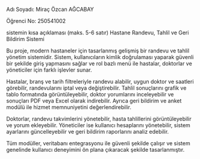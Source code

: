 Adı Soyadı: Miraç Özcan AĞCABAY

Öğrenci No: 250541002

sistemin kısa açıklaması (maks. 5-6 satır)
Hastane Randevu, Tahlil ve Geri Bildirim Sistemi

Bu proje, modern hastaneler için tasarlanmış gelişmiş bir randevu ve tahlil yönetim sistemidir. Sistem, kullanıcıların kimlik doğrulaması yaparak güvenli bir şekilde giriş yapmasını sağlar ve rol bazlı menü ile hastalar, doktorlar ve yöneticiler için farklı işlevler sunar.

Hastalar, branş ve tarih filtreleriyle randevu alabilir, uygun doktor ve saatleri görebilir, randevularını iptal veya değiştirebilir. Tahlil sonuçlarını grafik ve tablo formatında görüntüleyebilir, doktor yorumlarını inceleyebilir ve sonuçları PDF veya Excel olarak indirebilir. Ayrıca geri bildirim ve anket modülü ile hizmet memnuniyetini değerlendirebilir.

Doktorlar, randevu takvimlerini yönetebilir, hasta tahlillerini görüntüleyebilir ve yorum ekleyebilir. Yöneticiler ise kullanıcı hesaplarını yönetebilir, sistem ayarlarını güncelleyebilir ve geri bildirim raporlarını analiz edebilir.

Tüm modüller, veritabanı entegrasyonu ile güvenli şekilde çalışır ve sistem genelinde kullanıcı deneyimini ön plana çıkaracak şekilde tasarlanmıştır.

